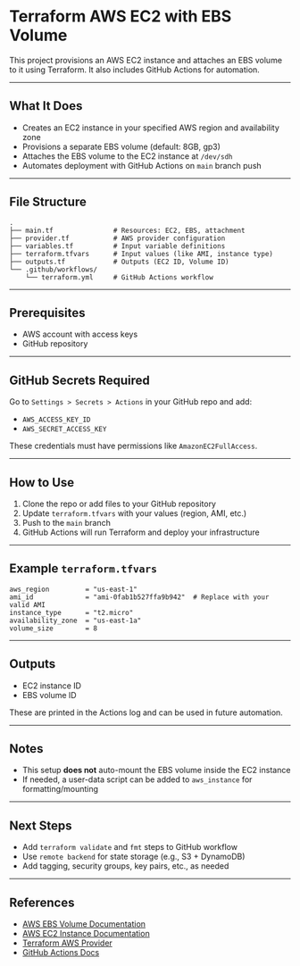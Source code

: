 # Terraform AWS EC2 with EBS Volume

This project provisions an AWS EC2 instance and attaches an EBS volume to it using Terraform. It also includes GitHub Actions for automation.

---

##  What It Does

- Creates an EC2 instance in your specified AWS region and availability zone
- Provisions a separate EBS volume (default: 8GB, gp3)
- Attaches the EBS volume to the EC2 instance at `/dev/sdh`
- Automates deployment with GitHub Actions on `main` branch push

---

##  File Structure

```
.
├── main.tf               # Resources: EC2, EBS, attachment
├── provider.tf           # AWS provider configuration
├── variables.tf          # Input variable definitions
├── terraform.tfvars      # Input values (like AMI, instance type)
├── outputs.tf            # Outputs (EC2 ID, Volume ID)
└── .github/workflows/
    └── terraform.yml     # GitHub Actions workflow
```

---

##  Prerequisites

- AWS account with access keys
- GitHub repository

---

##  GitHub Secrets Required

Go to `Settings > Secrets > Actions` in your GitHub repo and add:

- `AWS_ACCESS_KEY_ID`
- `AWS_SECRET_ACCESS_KEY`

These credentials must have permissions like `AmazonEC2FullAccess`.

---

##  How to Use

1. Clone the repo or add files to your GitHub repository
2. Update `terraform.tfvars` with your values (region, AMI, etc.)
3. Push to the `main` branch
4. GitHub Actions will run Terraform and deploy your infrastructure

---

## Example `terraform.tfvars`

```hcl
aws_region         = "us-east-1"
ami_id             = "ami-0fab1b527ffa9b942"  # Replace with your valid AMI
instance_type      = "t2.micro"
availability_zone  = "us-east-1a"
volume_size        = 8
```

---

##  Outputs

- EC2 instance ID
- EBS volume ID

These are printed in the Actions log and can be used in future automation.

---

##  Notes

- This setup **does not** auto-mount the EBS volume inside the EC2 instance
- If needed, a user-data script can be added to `aws_instance` for formatting/mounting

---

##  Next Steps

- Add `terraform validate` and `fmt` steps to GitHub workflow
- Use `remote backend` for state storage (e.g., S3 + DynamoDB)
- Add tagging, security groups, key pairs, etc., as needed

---

##  References

- [AWS EBS Volume Documentation](https://registry.terraform.io/providers/hashicorp/aws/latest/docs/resources/ebs_volume)
- [AWS EC2 Instance Documentation](https://registry.terraform.io/providers/hashicorp/aws/latest/docs/resources/instance)
- [Terraform AWS Provider](https://registry.terraform.io/providers/hashicorp/aws/latest/docs)
- [GitHub Actions Docs](https://docs.github.com/en/actions)
